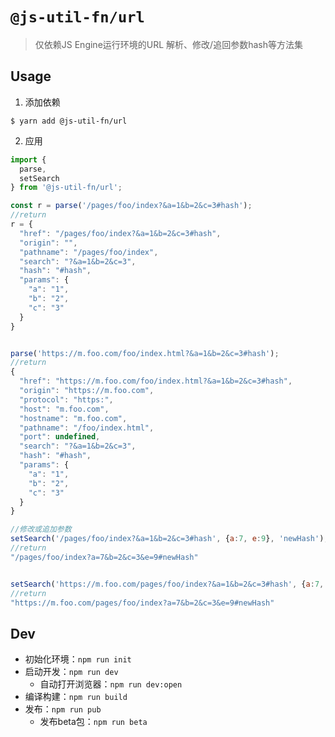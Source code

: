 # `@js-util-fn/url`

> 仅依赖JS Engine运行环境的URL 解析、修改/追回参数hash等方法集

## Usage
1. 添加依赖

```
$ yarn add @js-util-fn/url
```

2. 应用
    
```js
import { 
  parse, 
  setSearch
} from '@js-util-fn/url';

const r = parse('/pages/foo/index?&a=1&b=2&c=3#hash');
//return
r = {
  "href": "/pages/foo/index?&a=1&b=2&c=3#hash",
  "origin": "",
  "pathname": "/pages/foo/index",
  "search": "?&a=1&b=2&c=3",
  "hash": "#hash",
  "params": {
    "a": "1",
    "b": "2",
    "c": "3"
  }
}


parse('https://m.foo.com/foo/index.html?&a=1&b=2&c=3#hash');
//return 
{
  "href": "https://m.foo.com/foo/index.html?&a=1&b=2&c=3#hash",
  "origin": "https://m.foo.com",
  "protocol": "https:",
  "host": "m.foo.com",
  "hostname": "m.foo.com",
  "pathname": "/foo/index.html",
  "port": undefined,
  "search": "?&a=1&b=2&c=3",
  "hash": "#hash",
  "params": {
    "a": "1",
    "b": "2",
    "c": "3"
  }
}

//修改或追加参数
setSearch('/pages/foo/index?&a=1&b=2&c=3#hash', {a:7, e:9}, 'newHash');
//return 
"/pages/foo/index?a=7&b=2&c=3&e=9#newHash"


setSearch('https://m.foo.com/pages/foo/index?&a=1&b=2&c=3#hash', {a:7, e:9}, 'newHash');
//return
"https://m.foo.com/pages/foo/index?a=7&b=2&c=3&e=9#newHash"
```

## Dev
- 初始化环境：`npm run init`
- 启动开发：`npm run dev`
  - 自动打开浏览器：`npm run dev:open`
- 编译构建：`npm run build`
- 发布：`npm run pub`
  - 发布beta包：`npm run beta`